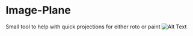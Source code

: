 # Image-Plane
Small tool to help with quick projections for either roto or paint
![Alt Text](https://github.com/GR33NHAL6H/Image-Plane/blob/main/Images/ImagePlane_001_Distance.gif)
